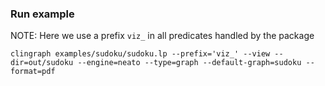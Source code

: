 ### Run example

NOTE: Here we use a prefix `viz_` in all predicates handled by the package

`clingraph examples/sudoku/sudoku.lp --prefix='viz_' --view --dir=out/sudoku --engine=neato --type=graph --default-graph=sudoku --format=pdf`
